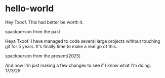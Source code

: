 # hello-world

Hey Txoof. This had better be worth it.

spackperson from the past

Heya Txoof. I have managed to code several large projects without touching git for 5 years. It's finally time to make a real go of this.

spackperson from the present(2025)

And now I'm just making a few changes to see if I know what I'm doing. 17/3/25


